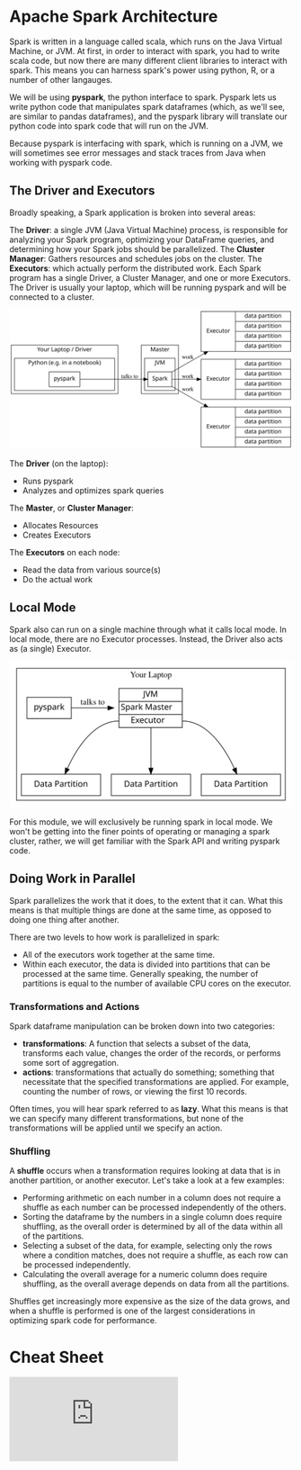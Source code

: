 # Apache Spark Architecture
Spark is written in a language called scala, which runs on the Java Virtual Machine, or JVM. At first, in order to interact with spark, you had to write scala code, but now there are many different client libraries to interact with spark. This means you can harness spark's power using python, R, or a number of other langauges.

We will be using **pyspark**, the python interface to spark. Pyspark lets us write python code that manipulates spark dataframes (which, as we'll see, are similar to pandas dataframes), and the pyspark library will translate our python code into spark code that will run on the JVM.

Because pyspark is interfacing with spark, which is running on a JVM, we will sometimes see error messages and stack traces from Java when working with pyspark code.

## The Driver and Executors
Broadly speaking, a Spark application is broken into several areas:

The **Driver**: a single JVM (Java Virtual Machine) process, is responsible for analyzing your Spark program, optimizing your DataFrame queries, and determining how your Spark jobs should be parallelized.
The **Cluster Manager**: Gathers resources and schedules jobs on the cluster.
The **Executors**: which actually perform the distributed work.
Each Spark program has a single Driver, a Cluster Manager, and one or more Executors. The Driver is usually your laptop, which will be running pyspark and will be connected to a cluster.

![spark-execution-diagram](https://raw.githubusercontent.com/David-Howell/spark-exercises/main/spark-execution-diagram.svg)

The **Driver** (on the laptop):

- Runs pyspark
- Analyzes and optimizes spark queries

The **Master**, or **Cluster Manager**:

- Allocates Resources
- Creates Executors

The **Executors** on each node:

- Read the data from various source(s)
- Do the actual work

## Local Mode
Spark also can run on a single machine through what it calls local mode. In local mode, there are no Executor processes. Instead, the Driver also acts as (a single) Executor.

![spark-local-mode](https://raw.githubusercontent.com/David-Howell/spark-exercises/main/spark-local-mode.svg)


For this module, we will exclusively be running spark in local mode. We won't be getting into the finer points of operating or managing a spark cluster, rather, we will get familiar with the Spark API and writing pyspark code.

## Doing Work in Parallel
Spark parallelizes the work that it does, to the extent that it can. What this means is that multiple things are done at the same time, as opposed to doing one thing after another.

There are two levels to how work is parallelized in spark:

- All of the executors work together at the same time.
- Within each executor, the data is divided into partitions that can be processed at the same time. Generally speaking, the number of partitions is equal to the number of available CPU cores on the executor.

### Transformations and Actions
Spark dataframe manipulation can be broken down into two categories:

- **transformations**: A function that selects a subset of the data, transforms each value, changes the order of the records, or performs some sort of aggregation.
- **actions**: transformations that actually do something; something that necessitate that the specified transformations are applied. For example, counting the number of rows, or viewing the first 10 records.

Often times, you will hear spark referred to as **lazy**. What this means is that we can specify many different transformations, but none of the transformations will be applied until we specify an action.

### Shuffling
A **shuffle** occurs when a transformation requires looking at data that is in another partition, or another executor. Let's take a look at a few examples:

- Performing arithmetic on each number in a column does not require a shuffle as each number can be processed independently of the others.
- Sorting the dataframe by the numbers in a single column does require shuffling, as the overall order is determined by all of the data within all of the partitions.
- Selecting a subset of the data, for example, selecting only the rows where a condition matches, does not require a shuffle, as each row can be processed independently.
- Calculating the overall average for a numeric column does require shuffling, as the overall average depends on data from all the partitions.

Shuffles get increasingly more expensive as the size of the data grows, and when a shuffle is performed is one of the largest considerations in optimizing spark code for performance.

# Cheat Sheet

![cheat_sheet](https://raw.githubusercontent.com/CodeupClassroom/leavitt-advanced-topics/main/PySpark_SQL_Cheat_Sheet_Python.pdf)